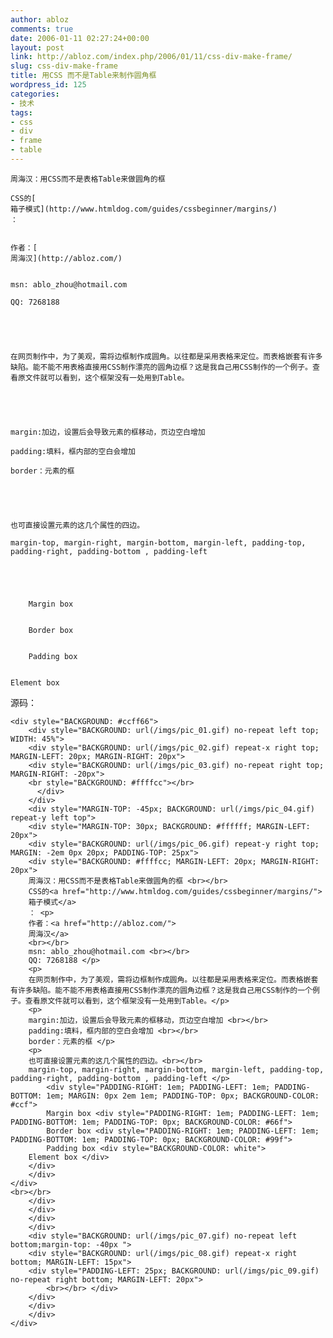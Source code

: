 ```yaml
---
author: abloz
comments: true
date: 2006-01-11 02:27:24+00:00
layout: post
link: http://abloz.com/index.php/2006/01/11/css-div-make-frame/
slug: css-div-make-frame
title: 用CSS 而不是Table来制作圆角框
wordpress_id: 125
categories:
- 技术
tags:
- css
- div
- frame
- table
---
```



	


	


	


	  

	


	


	


	


	


	


	周海汉：用CSS而不是表格Table来做圆角的框   

	CSS的[
	箱子模式](http://www.htmldog.com/guides/cssbeginner/margins/)
	： 


	作者：[
	周海汉](http://abloz.com/)
	  

	msn: ablo_zhou@hotmail.com   

	QQ: 7268188 


	


	在网页制作中，为了美观，需将边框制作成圆角。以往都是采用表格来定位。而表格嵌套有许多缺陷。能不能不用表格直接用CSS制作漂亮的圆角边框？这是我自己用CSS制作的一个例子。查看原文件就可以看到，这个框架没有一处用到Table。


	


	margin:加边，设置后会导致元素的框移动，页边空白增加   

	padding:填料，框内部的空白会增加   

	border：元素的框 


	


	也可直接设置元素的这几个属性的四边。  

	margin-top, margin-right, margin-bottom, margin-left, padding-top, padding-right, padding-bottom , padding-left 


		


		Margin box 


		Border box 


		Padding box 


	Element box 


	


	





  

	


	


	


	


	


	


	


		  



	


	


	










源码：

    
    
    <div style="BACKGROUND: #ccff66">
    	<div style="BACKGROUND: url(/imgs/pic_01.gif) no-repeat left top; WIDTH: 45%">
    	<div style="BACKGROUND: url(/imgs/pic_02.gif) repeat-x right top; MARGIN-LEFT: 20px; MARGIN-RIGHT: 20px">
    	<div style="BACKGROUND: url(/imgs/pic_03.gif) no-repeat right top; MARGIN-RIGHT: -20px">
    	<br style="BACKGROUND: #ffffcc"></br>
    	  </div>
    	</div>
    	<div style="MARGIN-TOP: -45px; BACKGROUND: url(/imgs/pic_04.gif) repeat-y left top">
    	<div style="MARGIN-TOP: 30px; BACKGROUND: #ffffff; MARGIN-LEFT: 20px">
    	<div style="BACKGROUND: url(/imgs/pic_06.gif) repeat-y right top; MARGIN: -2em 0px 20px; PADDING-TOP: 25px">
    	<div style="BACKGROUND: #ffffcc; MARGIN-LEFT: 20px; MARGIN-RIGHT: 20px">
    	周海汉：用CSS而不是表格Table来做圆角的框 <br></br>
    	CSS的<a href="http://www.htmldog.com/guides/cssbeginner/margins/">
    	箱子模式</a>
    	： <p>
    	作者：<a href="http://abloz.com/">
    	周海汉</a>
    	<br></br>
    	msn: ablo_zhou@hotmail.com <br></br>
    	QQ: 7268188 </p>
    	<p>
    	在网页制作中，为了美观，需将边框制作成圆角。以往都是采用表格来定位。而表格嵌套有许多缺陷。能不能不用表格直接用CSS制作漂亮的圆角边框？这是我自己用CSS制作的一个例子。查看原文件就可以看到，这个框架没有一处用到Table。</p>
    	<p>
    	margin:加边，设置后会导致元素的框移动，页边空白增加 <br></br>
    	padding:填料，框内部的空白会增加 <br></br>
    	border：元素的框 </p>
    	<p>
    	也可直接设置元素的这几个属性的四边。<br></br>
    	margin-top, margin-right, margin-bottom, margin-left, padding-top, padding-right, padding-bottom , padding-left </p>
    		<div style="PADDING-RIGHT: 1em; PADDING-LEFT: 1em; PADDING-BOTTOM: 1em; MARGIN: 0px 2em 1em; PADDING-TOP: 0px; BACKGROUND-COLOR: #ccf">
    		Margin box <div style="PADDING-RIGHT: 1em; PADDING-LEFT: 1em; PADDING-BOTTOM: 1em; PADDING-TOP: 0px; BACKGROUND-COLOR: #66f">
    		Border box <div style="PADDING-RIGHT: 1em; PADDING-LEFT: 1em; PADDING-BOTTOM: 1em; PADDING-TOP: 0px; BACKGROUND-COLOR: #99f">
    		Padding box <div style="BACKGROUND-COLOR: white">
    	Element box </div>
    	</div>
    	</div>
    </div>
    <br></br> 
    	</div>
    	</div>
    	</div>
    	</div>
    	<div style="BACKGROUND: url(/imgs/pic_07.gif) no-repeat left bottom;margin-top: -40px ">
    	<div style="BACKGROUND: url(/imgs/pic_08.gif) repeat-x right bottom; MARGIN-LEFT: 15px">
    	<div style="PADDING-LEFT: 25px; BACKGROUND: url(/imgs/pic_09.gif) no-repeat right bottom; MARGIN-LEFT: 20px">
    		<br></br> </div>
    	</div>
    	</div>
    	</div>
    </div>
    
    
    
    
    
    
    
    
    
